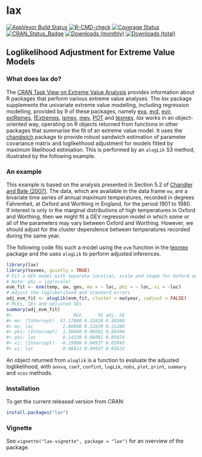 
<!-- README.md is generated from README.Rmd. Please edit that file -->

# lax

[![AppVeyor Build
Status](https://ci.appveyor.com/api/projects/status/github/paulnorthrop/lax?branch=master&svg=true)](https://ci.appveyor.com/project/paulnorthrop/lax)
[![R-CMD-check](https://github.com/paulnorthrop/lax/actions/workflows/R-CMD-check.yaml/badge.svg)](https://github.com/paulnorthrop/lax/actions/workflows/R-CMD-check.yaml)
[![Coverage
Status](https://codecov.io/github/paulnorthrop/lax/coverage.svg?branch=master)](https://app.codecov.io/github/paulnorthrop/lax?branch=master)
[![CRAN_Status_Badge](https://www.r-pkg.org/badges/version/lax)](https://cran.r-project.org/package=lax)
[![Downloads
(monthly)](https://cranlogs.r-pkg.org/badges/lax?color=brightgreen)](https://cran.r-project.org/package=lax)
[![Downloads
(total)](https://cranlogs.r-pkg.org/badges/grand-total/lax?color=brightgreen)](https://cran.r-project.org/package=lax)

## Loglikelihood Adjustment for Extreme Value Models

### What does lax do?

The [CRAN Task View on Extreme Value
Analysis](https://CRAN.R-project.org/view=ExtremeValue) provides
information about R packages that perform various extreme value
analyses. The *lax* package supplements the univariate extreme value
modelling, including regression modelling, provided by 9 of these
packages, namely [eva](https://cran.r-project.org/package=eva),
[evd](https://cran.r-project.org/package=evd),
[evir](https://cran.r-project.org/package=evir),
[extRemes](https://cran.r-project.org/package=extRemes),
[fExtremes](https://cran.r-project.org/package=fExtremes),
[ismev](https://cran.r-project.org/package=ismev),
[mev](https://cran.r-project.org/package=mev),
[POT](https://cran.r-project.org/package=POT) and
[texmex](https://cran.r-project.org/package=texmex). *lax* works in an
object-oriented way, operating on R objects returned from functions in
other packages that summarise the fit of an extreme value model. It uses
the [chandwich](https://cran.r-project.org/package=chandwich) package to
provide robust sandwich estimation of parameter covariance matrix and
loglikelihood adjustment for models fitted by maximum likelihood
estimation. This is performed by an `alogLik` S3 method, illustrated by
the following example.

### An example

This example is based on the analysis presented in Section 5.2 of
[Chandler and Bate (2007)](https://doi.org/10.1093/biomet/asm015). The
data, which are available in the data frame `ow`, are a bivariate time
series of annual maximum temperatures, recorded in degrees Fahrenheit,
at Oxford and Worthing in England, for the period 1901 to 1980. If
interest is only in the marginal distributions of high temperatures in
Oxford and Worthing, then we might fit a GEV regression model in which
some or all of the parameters may vary between Oxford and Worthing.
However, we should adjust for the cluster dependence between
temperatures recorded during the same year.

The following code fits such a model using the `evm` function in the
[texmex](https://cran.r-project.org/package=texmex) package and the uses
`alogLik` to perform adjusted inferences.

``` r
library(lax)
library(texmex, quietly = TRUE)
# Fit a GEV model with separate location, scale and shape for Oxford and Worthing
# Note: phi = log(scale)
evm_fit <- evm(temp, ow, gev, mu = ~ loc, phi = ~ loc, xi = ~loc)
# Adjust the loglikelihood and standard errors
adj_evm_fit <- alogLik(evm_fit, cluster = ow$year, cadjust = FALSE)
# MLEs, SEs and adjusted SEs
summary(adj_evm_fit)
#>                       MLE      SE adj. SE
#> mu: (Intercept)  81.17000 0.32820 0.40360
#> mu: loc           2.66800 0.32820 0.21280
#> phi: (Intercept)  1.30600 0.06091 0.06490
#> phi: loc          0.14330 0.06091 0.05074
#> xi: (Intercept)  -0.19900 0.04937 0.03943
#> xi: loc          -0.08821 0.04937 0.03624
```

An object returned from `aloglik` is a function to evaluate the adjusted
loglikelihood, with `anova`, `coef`, `confint`, `logLik`, `nobs`,
`plot`, `print`, `summary` and `vcov` methods.

### Installation

To get the current released version from CRAN:

``` r
install.packages("lax")
```

### Vignette

See `vignette("lax-vignette", package = "lax")` for an overview of the
package.
